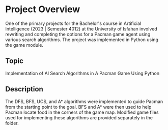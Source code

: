 # Project Overview

One of the primary projects for the Bachelor's course in Artificial Intelligence (2023 | Semester 4012) at the University of Isfahan involved rewriting and completing the options for a Pacman game agent using various search algorithms. The project was implemented in Python using the game module.

## Topic

Implementation of AI Search Algorithms in A Pacman Game Using Python

## Description

The DFS, BFS, UCS, and A* algorithms were implemented to guide Pacman from the starting point to the goal. BFS and A* were then used to help Pacman locate food in the corners of the game map. Modified game files used for implementing these algorithms are provided separately in the folder.

